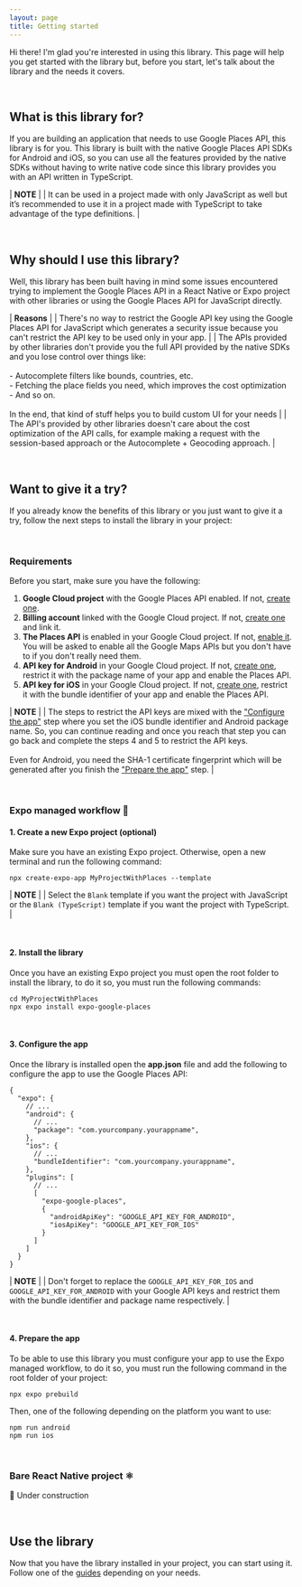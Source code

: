 ```yaml
---
layout: page
title: Getting started
---
```


Hi there! I'm glad you're interested in using this library. This page will help you get started with the library but, before you start, let's talk about the library and the needs it covers.

<br>

## What is this library for?

If you are building an application that needs to use Google Places API, this library is for you. This library is built with the native Google Places API SDKs for Android and iOS, so you can use all the features provided by the native SDKs without having to write native code since this library provides you with an API written in TypeScript.

| **NOTE** |
| It can be used in a project made with only JavaScript as well but it’s recommended to use it in a project made with TypeScript to take advantage of the type definitions. |

<br>

## Why should I use this library?

Well, this library has been built having in mind some issues encountered trying to implement the Google Places API in a React Native or Expo project with other libraries or using the Google Places API for JavaScript directly.

| **Reasons** |
| There's no way to restrict the Google API key using the Google Places API for JavaScript which generates a security issue because you can't restrict the API key to be used only in your app. |
| The APIs provided by other libraries don't provide you the full API provided by the native SDKs and you lose control over things like:<br><br>- Autocomplete filters like bounds, countries, etc.<br>- Fetching the place fields you need, which improves the cost optimization<br>- And so on.<br><br>In the end, that kind of stuff helps you to build custom UI for your needs |
| The API's provided by other libraries doesn't care about the cost optimization of the API calls, for example making a request with the session-based approach or the Autocomplete + Geocoding approach. |

<br>

## Want to give it a try?

If you already know the benefits of this library or you just want to give it a try, follow the next steps to install the library in your project:

<br>

### Requirements

Before you start, make sure you have the following:

1. **Google Cloud project** with the Google Places API enabled. If not, [create one](https://developers.google.com/workspace/guides/create-project).
2. **Billing account** linked with the Google Cloud project. If not, [create one](https://cloud.google.com/billing/docs/how-to/create-billing-account) and link it.
3. **The Places API** is enabled in your Google Cloud project. If not, [enable it](https://console.cloud.google.com/apis/library/places-backend.googleapis.com). You will be asked to enable all the Google Maps APIs but you don't have to if you don't really need them.
4. **API key for Android** in your Google Cloud project. If not, [create one](https://console.cloud.google.com/apis/credentials), restrict it with the package name of your app and enable the Places API.
5. **API key for iOS** in your Google Cloud project. If not, [create one](https://console.cloud.google.com/apis/credentials), restrict it with the bundle identifier of your app and enable the Places API.

| **NOTE** |
| The steps to restrict the API keys are mixed with the ["Configure the app"](#3-configure-the-app) step where you set the iOS bundle identifier and Android package name. So, you can continue reading and once you reach that step you can go back and complete the steps 4 and 5 to restrict the API keys.<br><br>Even for Android, you need the SHA-1 certificate fingerprint which will be generated after you finish the ["Prepare the app"](#4-prepare-the-app) step. |

<br>

### Expo managed workflow 🤖

#### 1. Create a new Expo project (optional)

Make sure you have an existing Expo project. Otherwise, open a new terminal and run the following command:

```
npx create-expo-app MyProjectWithPlaces --template
```

| **NOTE** |
| Select the `Blank` template if you want the project with JavaScript or the `Blank (TypeScript)` template if you want the project with TypeScript. |

<br>

#### 2. Install the library

Once you have an existing Expo project you must open the root folder to install the library, to do it so, you must run the following commands:

```
cd MyProjectWithPlaces
npx expo install expo-google-places
```

<br />

#### 3. Configure the app

Once the library is installed open the **app.json** file and add the following to configure the app to use the Google Places API:

```
{
  "expo": {
    // ...
    "android": {
      // ...
      "package": "com.yourcompany.yourappname",
    },
    "ios": {
      // ...
      "bundleIdentifier": "com.yourcompany.yourappname",
    },
    "plugins": [
      // ...
      [
        "expo-google-places",
        {
          "androidApiKey": "GOOGLE_API_KEY_FOR_ANDROID",
          "iosApiKey": "GOOGLE_API_KEY_FOR_IOS"
        }
      ]
    ]
  }
}
```

| **NOTE** |
| Don't forget to replace the `GOOGLE_API_KEY_FOR_IOS` and `GOOGLE_API_KEY_FOR_ANDROID` with your Google API keys and restrict them with the bundle identifier and package name respectively. |

<br>

#### 4. Prepare the app

To be able to use this library you must configure your app to use the Expo managed workflow, to do it so, you must run the following command in the root folder of your project:

```
npx expo prebuild
```

Then, one of the following depending on the platform you want to use:

```
npm run android
npm run ios
```

<br>

### Bare React Native project ⚛️

🚧 Under construction

<br>

## Use the library

Now that you have the library installed in your project, you can start using it. Follow one of the [guides](/expo-google-places/guides) depending on your needs.
